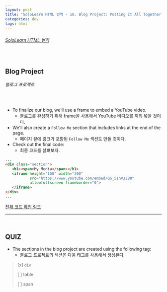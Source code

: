 ```yaml
---
layout: post
title: "SoloLearn HTML 번역 - 18. Blog Project: Putting It All Together (Basics)"
categories: dev
tags: html
---
```


###### [SoloLearn HTML 번역](www.sololearn.com)

<br>

## Blog Project

###### 블로그 프로젝트

<br>

- To finalize our blog, we'll use a frame to embed a YouTube video.
  - 블로그를 완성하기 위해 frame을 사용해서 YouTube 비디오를 끼워 넣을 것이다.
- We'll also create a `Follow Me` section that includes links at the end of the page.
  - 페이지 끝에 링크가 포함된 `Follow Me` 섹션도 만들 것이다.
- Check out the final code:
  - 최종 코드를 살펴보자.

```html
...
<div class="section">
   <h1><span>My Media</span></h1>
   <iframe height="150" width="300"
           src="https://www.youtube.com/embed/Q6_5InVJZ88"
           allowfullscreen frameborder="0">
   </iframe>
</div>
...
```

[전체 코드 확인 링크](https://code.sololearn.com/1150/#html)

------

<br>

## QUIZ

- The sections in the blog project are created using the following tag:
  - 블로그 프로젝트의 섹션은 다음 태그를 사용해서 생성된다.

> [x] `div`
>
> [ ] table
>
> [ ] span

<br>